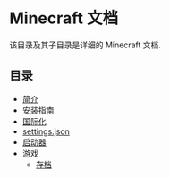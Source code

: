 # Minecraft 文档
该目录及其子目录是详细的 Minecraft 文档.

## 目录
- [简介](intro.md)
- [安装指南](guide.md)
- [国际化](i18n.md)
- [settings.json](settings.json.md)
- [启动器](launcher.md)
- 游戏
  - [存档](game/save.md)
